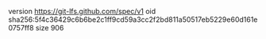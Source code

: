 version https://git-lfs.github.com/spec/v1
oid sha256:5f4c36429c6b6be2c1ff9cd59a3cc2f2bd811a50517eb5229e60d161e0757ff8
size 906
